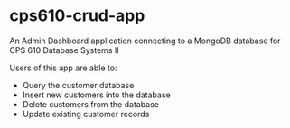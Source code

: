 # cps610-crud-app

An Admin Dashboard application connecting to a MongoDB database for CPS 610 Database Systems II

Users of this app are able to:
- Query the customer database
- Insert new customers into the database
- Delete customers from the database
- Update existing customer records

